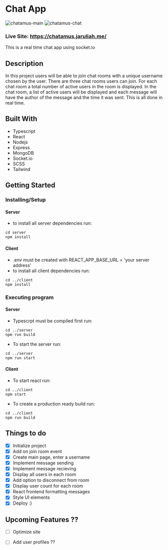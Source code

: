 # Chat App
![chatamus-main](https://user-images.githubusercontent.com/71105258/141929047-cfba6430-1a45-4b3e-812a-ba32c4f69a90.png)
![chatamus-chat](https://user-images.githubusercontent.com/71105258/141927018-a73cb1e7-ae2b-4900-b4ac-d025f45a842e.png)

### Live Site: https://chatamus.jaruliah.me/

This is a real time chat app using socket.io

## Description

In this project users will be able to join chat rooms with a unique username chosen by the user. There are three chat rooms users can join. For each chat room a total number of active users in the room is displayed. In the chat room, a list of active users will be displayed and each message will have the author of the message and the time it was sent. This is all done in real time.

## Built With
- Typescript
- React
- Nodejs
- Express
- MongoDB
- Socket.io
- SCSS
- Tailwind

## Getting Started

### Installing/Setup
#### Server 
* to install all server dependencies run:
```
cd server
npm install
```
#### Client
* .env must be created with REACT_APP_BASE_URL = 'your server address'
* to install all client dependencies run:
```
cd ../client
npm install
```


### Executing program
#### Server

* Typescrpt must be compiled first run:
```
cd ../server
npm run build
```

* To start the server run:

```
cd ../server
npm run start
```

#### Client
* To start react run:

```
cd ../client
npm start
```

* To create a production ready build run:
```
cd ../client
npm run build
```

## Things to do

- [x] Initialize project
- [x] Add on join room event
- [x] Create main page, enter a username
- [x] Implement message sending
- [x] Implement message recieving
- [x] Display all users in each room
- [x] Add option to disconnect from room
- [x] Display user count for each room
- [x] React frontend formatting messages
- [x] Style UI elements
- [x] Deploy :)

## Upcoming Features ??
- [ ] Optimize site
- [ ] Add user profiles
??




